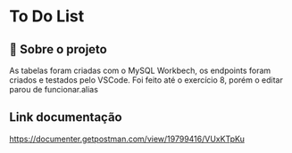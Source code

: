 # To Do List

## 📑 Sobre o projeto

As tabelas foram criadas com o MySQL Workbech, os endpoints foram criados e testados pelo VSCode.
Foi feito até o exercício 8, porém o editar parou de funcionar.alias

## Link documentação 
https://documenter.getpostman.com/view/19799416/VUxKTpKu
